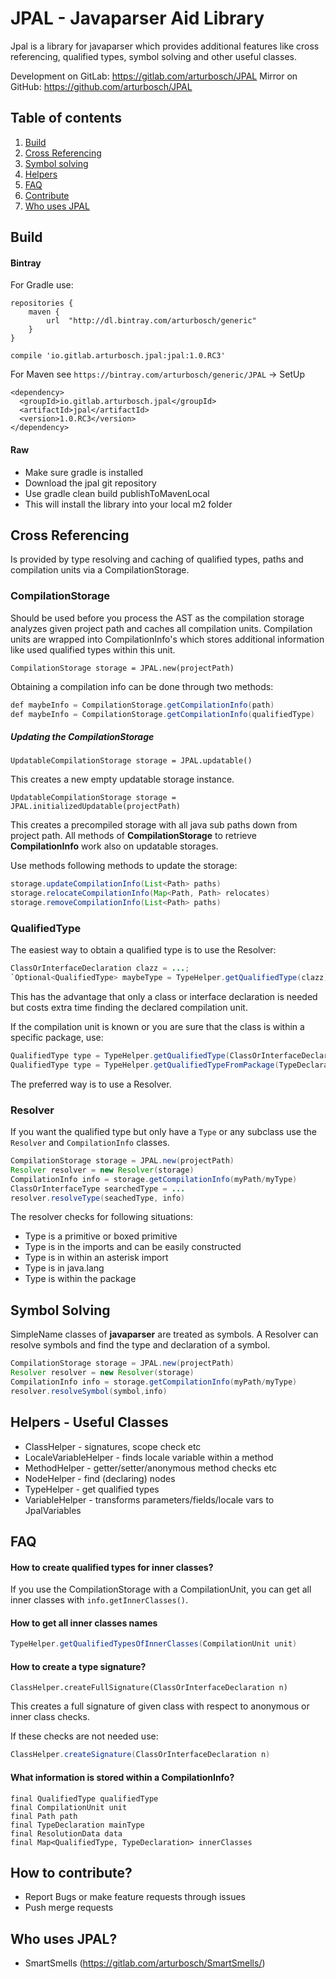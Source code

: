 # JPAL - Javaparser Aid Library

Jpal is a library for javaparser which provides additional features
like cross referencing, qualified types, symbol solving and other useful classes.

Development on GitLab: https://gitlab.com/arturbosch/JPAL 
Mirror on GitHub: https://github.com/arturbosch/JPAL

## Table of contents
1. [Build](#build)
2. [Cross Referencing](#cross)
3. [Symbol solving](#symbols)
3. [Helpers](#helpers)
4. [FAQ](#faq)
4. [Contribute](#contribute)
4. [Who uses JPAL](#usage)

## <a name="build">Build</a>

#### Bintray

For Gradle use:

```
repositories {
    maven {
        url  "http://dl.bintray.com/arturbosch/generic" 
    }
}
```

`compile 'io.gitlab.arturbosch.jpal:jpal:1.0.RC3'`

For Maven see `https://bintray.com/arturbosch/generic/JPAL` -> SetUp

```
<dependency>
  <groupId>io.gitlab.arturbosch.jpal</groupId>
  <artifactId>jpal</artifactId>
  <version>1.0.RC3</version>
</dependency>
```

#### Raw
- Make sure gradle is installed
- Download the jpal git repository
- Use gradle clean build publishToMavenLocal
- This will install the library into your local m2 folder

## <a name="cross">Cross Referencing</a>

Is provided by type resolving and caching of qualified types, paths
and compilation units via a CompilationStorage.

### CompilationStorage

Should be used before you process the AST as the compilation storage
analyzes given project path and caches all compilation units.
Compilation units are wrapped into CompilationInfo's which stores 
additional information like used qualified types within this unit.

```CompilationStorage storage = JPAL.new(projectPath)```

Obtaining a compilation info can be done through two methods:

```java 
def maybeInfo = CompilationStorage.getCompilationInfo(path)
def maybeInfo = CompilationStorage.getCompilationInfo(qualifiedType)
```

##### Updating the CompilationStorage

`UpdatableCompilationStorage storage = JPAL.updatable()`

This creates a new empty updatable storage instance.

`UpdatableCompilationStorage storage = JPAL.initializedUpdatable(projectPath)`

This creates a precompiled storage with all java sub paths down from project path.
All methods of __CompilationStorage__ to retrieve __CompilationInfo__ work also on updatable storages.

Use methods following methods to update the storage:
```java
storage.updateCompilationInfo(List<Path> paths)
storage.relocateCompilationInfo(Map<Path, Path> relocates)
storage.removeCompilationInfo(List<Path> paths)
```

### QualifiedType

The easiest way to obtain a qualified type is to use the Resolver:

```java
ClassOrInterfaceDeclaration clazz = ...;
`Optional<QualifiedType> maybeType = TypeHelper.getQualifiedType(clazz);
```

This has the advantage that only a class or interface declaration
is needed but costs extra time finding the declared compilation unit.

If the compilation unit is known or you are sure that the class is 
within a specific package, use:

```java
QualifiedType type = TypeHelper.getQualifiedType(ClassOrInterfaceDeclaration n, CompilationUnit unit)
QualifiedType type = TypeHelper.getQualifiedTypeFromPackage(TypeDeclaration n, PackageDeclaration packageDeclaration)
```

The preferred way is to use a Resolver.

### Resolver

If you want the qualified type but only have a `Type` or any subclass
use the `Resolver` and `CompilationInfo` classes.

```java
CompilationStorage storage = JPAL.new(projectPath)
Resolver resolver = new Resolver(storage)
CompilationInfo info = storage.getCompilationInfo(myPath/myType)
ClassOrInterfaceType searchedType = ...
resolver.resolveType(seachedType, info)
```

The resolver checks for following situations:

- Type is a primitive or boxed primitive
- Type is in the imports and can be easily constructed
- Type is in within an asterisk import
- Type is in java.lang
- Type is within the package

## <a name="symbols">Symbol Solving</a>

SimpleName classes of __javaparser__ are treated as symbols. A Resolver can resolve symbols
and find the type and declaration of a symbol.

```java
CompilationStorage storage = JPAL.new(projectPath)
Resolver resolver = new Resolver(storage)
CompilationInfo info = storage.getCompilationInfo(myPath/myType)
resolver.resolveSymbol(symbol,info)
```

## <a name="helpers">Helpers - Useful Classes</a>

- ClassHelper - signatures, scope check etc
- LocaleVariableHelper - finds locale variable within a method
- MethodHelper - getter/setter/anonymous method checks etc
- NodeHelper - find (declaring) nodes
- TypeHelper - get qualified types
- VariableHelper - transforms parameters/fields/locale vars to JpalVariables

## <a name="faq">FAQ</a>

#### How to create qualified types for inner classes?

If you use the CompilationStorage with a CompilationUnit, you can get all
inner classes with `info.getInnerClasses()`.

#### How to get all inner classes names

```java 
TypeHelper.getQualifiedTypesOfInnerClasses(CompilationUnit unit)
```

#### How to create a type signature?

```
ClassHelper.createFullSignature(ClassOrInterfaceDeclaration n)
```
This creates a full signature of given class with respect to anonymous or inner class checks.

If these checks are not needed use:
```java 
ClassHelper.createSignature(ClassOrInterfaceDeclaration n)
```

#### What information is stored within a CompilationInfo?

```
final QualifiedType qualifiedType
final CompilationUnit unit
final Path path
final TypeDeclaration mainType
final ResolutionData data
final Map<QualifiedType, TypeDeclaration> innerClasses
```

## <a name="contribute">How to contribute?</a>

- Report Bugs or make feature requests through issues
- Push merge requests

## <a name="usage">Who uses JPAL?</a>

- SmartSmells (https://gitlab.com/arturbosch/SmartSmells/)